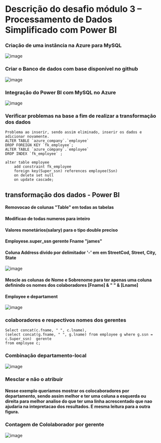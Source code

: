 # Descrição do desafio módulo 3 – Processamento de Dados Simplificado com Power BI
###	Criação de uma instância na Azure para MySQL
 ![image](https://github.com/user-attachments/assets/64f63f97-fabe-40d2-aa34-45463a2c511d)

###	Criar o Banco de dados com base disponível no github
 ![image](https://github.com/user-attachments/assets/681f7ef5-969f-443b-be73-3e03a8ee257e)

###	Integração do Power BI com MySQL no Azure 
 ![image](https://github.com/user-attachments/assets/cbdf12b0-e34c-474f-98e5-a86f7ac76b5a)

###	Verificar problemas na base a fim de realizar a transformação dos dados
    Problema ao inserir, sendo assim eliminado, inserir os dados e adicionar novamente.
    ALTER TABLE `azure_company`.`employee` 
    DROP FOREIGN KEY `fk_employee`;
    ALTER TABLE `azure_company`.`employee` 
    DROP INDEX `fk_employee` ;

    alter table employee 
    	add constraint fk_employee 
    	foreign key(Super_ssn) references employee(Ssn)
        on delete set null
        on update cascade;

## transformação dos dados - Power BI
#### Removocao de colunas "Table"  em todas as tabelas
#### Modificao de todas numeros para inteiro
#### Valores monetários(salary) para o tipo double preciso
#### Employese.super_ssn gerente Fname "james"
#### Coluna Address divido por delimitador '-' em em StreetCod, Street, City, State
![image](https://github.com/user-attachments/assets/066b311a-d2e2-4e2c-a782-1389586cfaf4)

#### Mescle as colunas de Nome e Sobrenome para ter apenas uma coluna definindo os nomes dos colaboradores [Fname] & " " & [Lname]

#### Employee e departament
![image](https://github.com/user-attachments/assets/d9041a18-9091-41ac-913a-f4396395f52a)

### colaboradores e respectivos nomes dos gerentes 
    Select concat(c.fname, " ", c.lname), 
    (select concat(g.fname, " ", g.lname) from employee g where g.ssn = c.Super_ssn)  gerente
    from employee c;

### Combinação departamento-local
![image](https://github.com/user-attachments/assets/346abaa9-c0c3-46db-9740-c5f82e2eefa1)


### Mesclar e não o atribuir
#### Nesse exemplo queriamos mostrar os colocaboradores por departamento, sendo assim melhor e ter uma coluna a esquerda ou direita para melhor analise do que ter uma linha acrescentado que nao ajudaria na intepretacao dos resultados. E mesma leitura para a outra figura.

### Contagem de Cololaborador por gerente
![image](https://github.com/user-attachments/assets/048c39af-9350-4071-9742-69180e009c44)

